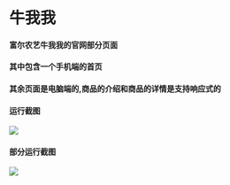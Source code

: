 # 牛我我
#### 富尔农艺牛我我的官网部分页面  
#### 其中包含一个手机端的首页
#### 其余页面是电脑端的,商品的介绍和商品的详情是支持响应式的   

#### 运行截图

<img src="images/gif/GIF.gif" />

#### 部分运行截图   

<img src="images/gif/GIF1.gif" />